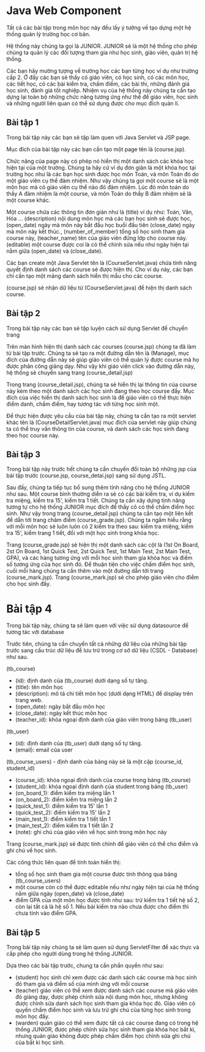 # Java Web Component

Tất cả các bài tập trong môn học này đều lấy ý tưởng về tạo dựng một hệ thống quản lý trường học cơ bản.

Hệ thống này chúng ta gọi là JUNIOR. JUNIOR sẻ là một hệ thống cho phép chúng ta quản lý các đối tượng tham gia như học sinh, giáo viên, quản trị hệ thống.

Các bạn hãy mường tượng về trường học các bạn từng học ví dụ như trường cấp 2. Ở đấy các bạn sẻ thấy có giáo viên, có học sinh, có các môn học, các tiết học,
có các bài kiểm tra, chấm điểm, các bài thi, những đánh giá học sinh, đánh giá tốt nghiệp. Nhiệm vụ của hệ thống này chúng ta cần tạo dựng lại toàn bộ những
chức năng tương ứng như thế để giáo viên, học sinh và những người liên quan có thể sử dụng được cho mục đích quản lí.

## Bài tập 1

Trong bài tập này các bạn sẻ tập làm quen với Java Servlet và JSP page.

Mục đích của bài tập này các bạn cần tạo một page tên là (course.jsp).

Chức năng của page này có phép nó hiển thị một danh sách các khóa học hiện tại của một trường. Chúng ta hãy cứ ví dụ đơn giản là một khóa học tại trường học
như là các bạn học sinh được học môn Toán, và môn Toán đó do một giáo viên cụ thể đảm nhiệm. Như vậy chúng ta gọi một course sẻ là một môn học mà có giáo viên
cụ thể nào đó đảm nhiệm. Lúc đó môn toán do thầy A đảm nhiệm là một course, và môn Toán do thầy B đảm nhiệm sẻ là một course khác.

Một course chứa các thông tin đơn giản như là (title) ví dụ như: Toán, Văn, Hóa ... (description) nội dung môn học mà các bạn học sinh sẻ được học, (open_date)
ngày mà môn này bắt đầu học buổi đầu tiên (close_date) ngày mà môn này kết thúc., (number_of_member) tổng số học sinh tham gia course này, (teacher_name) tên
của giáo viên đứng lớp cho course này. (editable) một course được coi là có thể chỉnh sửa nếu như ngày hiện tại nằm giữa (open_date) và (close_date).

Các bạn create một Java Servlet tên là (CourseServlet.java) chứa tính năng quyết định danh sách các course sẻ được hiện thị. Cho ví dụ này, các bạn chỉ cần tạo một
mãng danh sách hiển thị mẫu cho các course.

(course.jsp) sẻ nhận dữ liệu từ (CourseServlet.java) để hiện thị danh sách course.

## Bài tập 2

Trong bài tập này các bạn sẻ tập luyện cách sử dụng Servlet để chuyển trang

Trên màn hình hiện thị danh sách các courses (course.jsp) chúng ta đã làm từ bài tập trước. Chúng ta sẻ tạo ra một đường dẫn tên là (Manage), mục đích của đường dẫn
này sẻ giúp giáo viên có thể quản lý được course mà họ được phân công giảng dạy. Như vậy khi giáo viên click vào đường dẫn này, hệ thống sẻ chuyển sang trang
(course_detail.jsp)

Trong trang (course_detail.jsp), chúng ta sẻ hiển thị lại thông tin của course này kèm theo một danh sách các học sinh đang theo học course đấy. Mục đích của việc
hiển thị danh sách học sinh là để giáo viên có thể thực hiện điểm danh, chấm điểm, hay tương tác với từng học sinh một.

Để thực hiện được yêu cầu của bài tập này, chúng ta cần tạo ra một servlet khác tên là (CourseDetailServlet.java) mục đích của servlet này giúp chúng ta có thể
truy vấn thông tin của course, và danh sách các học sinh đang theo học course này.

## Bài tập 3

Trong bài tập này trước hết chúng ta cần chuyển đổi toàn bộ những jsp của bài tập trước (course.jsp, course_detai.jsp) sang sử dụng JSTL.

Sau đấy, chúng ta tiếp tục bổ sung thêm tính năng cho hệ thống JUNIOR như sau. Một course bình thường diễn ra sẻ có các bài kiểm tra, ví dụ kiểm tra miệng, kiểm tra
15', kiểm tra 1 tiết. Chúng ta cần xây dựng tính năng tương tự cho hệ thống JUNIOR mục đích để thầy cô có thể chấm điểm học sinh. Như vậy trong
trang (course_detail.jsp) chúng ta cần tạo một liên kết để dẫn tới trang châm điểm (course_grade.jsp). Chúng ta ngầm hiểu rằng với mỗi môn học sẻ luôn luôn có 2 
kiểm tra theo sau: kiểm tra miệng, kiểm tra 15', kiểm trang 1 tiết, đối với một học sinh trong khóa học.

Trang (course_grade.jsp) sẻ hiện thị một danh sách các cột là (1st On Board, 2st On Board, 1st Quick Test, 2st Quick Test, 1st Main Test, 2st Main Test, GPA), và các 
hàng tương ứng với mỗi học sinh tham gia khóa học và điểm số tương ứng của học sinh đó. Để thuận tiện cho việc chấm điểm học sinh, cuối mỗi hàng chúng ta cần
thêm vào một đường dẫn tới trang (course_mark.jsp). Trang (course_mark.jsp) sẻ cho phép giáo viên cho điểm cho học sinh đấy.

# Bài tập 4

Trong bài tập này, chúng ta sẻ làm quen với việc sử dụng datasource để tương tác với database

Trước tiên, chúng ta cần chuyển tất cả những dữ liệu của những bài tập trước sang cấu trúc dữ liệu để lưu trử trong cơ sở dữ liệu (CSDL - Database) như sau.

(tb_course)
- (id): định danh của (tb_course) dưới dạng số tự tăng.
- (title): tên môn học
- (description): mô tả chi tiết môn học (dưới dạng HTML) để display trên trang web.
- (open_date): ngày bắt đầu môn học
- (close_date): ngày kết thúc môn học
- (teacher_id): khóa ngoại định danh của giáo viên trong bảng (tb_user)

(tb_user)
- (id): định danh của (tb_user) dưới dạng số tự tăng.
- (email): email của user

(tb_course_users) - định danh của bảng này sẻ là một cặp (course_id, student_id)
- (course_id): khóa ngoại định danh của course trong bảng (tb_course)
- (student_id): khóa ngoại định danh của student trong bảng (tb_user)
- (on_board_1): điểm kiểm tra miệng lần 1
- (on_board_2): điểm kiểm tra miệng lần 2
- (quick_test_1): điểm kiểm tra 15' lần 1
- (quick_test_2): điểm kiểm tra 15' lần 2
- (main_test_1): điểm kiểm tra 1 tiết lần 1
- (main_test_2): điểm kiểm tra 1 tiết lần 2
- (note): ghi chú của giáo viên về học sinh trong môn học này

Trang (course_mark.jsp) sẻ được tinh chỉnh để giáo viên có thể cho điểm và ghi chú về học sinh.

Các công thức liên quan để tính toán hiển thị:

- tổng số học sinh tham gia một course được tính thông qua bảng (tb_course_users)
- một course còn có thể được editable nếu như ngày hiện tại của hệ thống nằm giữa ngày (open_date) và (close_date)
- điểm GPA của một môn học được tính như sau: trừ kiểm tra 1 tiết hệ số 2, còn lại tất cả là hệ số 1. Nếu bài kiểm tra nào chưa được cho điểm thì chưa tính vào
điểm GPA.

## Bài tập 5

Trong bài tập này chúng ta sẻ làm quen sử dụng ServletFilter để xác thực và cấp phép cho người dùng trong hệ thống JUNIOR.

Dựa theo các bài tập trước, chung ta cần phần quyền như sau:

- (student) học sinh chỉ xem được các danh sách các course mà học sinh đó tham gia và điểm số của mình ứng với mỗi course
- (teacher) giáo viên có thể xem được danh sách các course mà giáo viên đó giảng dạy, được phép chỉnh sửa nội dung môn học, nhưng không được chỉnh sửa danh sách
học sinh tham gia khóa học đó. Giáo viên có quyền chấm điểm học sinh và lưu trử ghi chú của từng học sinh trong môn học đấy.
- (warden) quản giáo có thể xem được tất cả các course đang có trong hệ thống JUNIOR, được phép chỉnh sửa học sinh tham gia khóa học bất kì, nhưng quản giáo không
được phép chấm điểm học chỉnh sửa ghi chú của bất kì học sinh.

